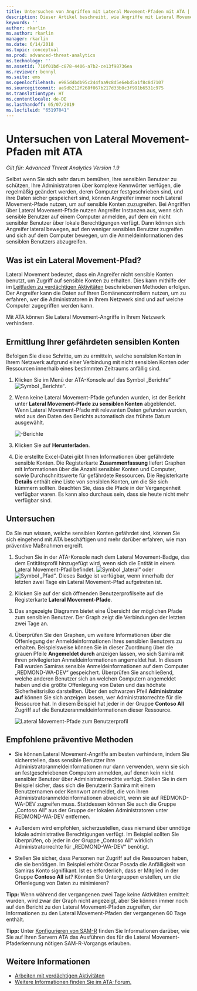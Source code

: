 ```yaml
---
title: Untersuchen von Angriffen mit Lateral Movement-Pfaden mit ATA | Microsoft Dokumentation
description: Dieser Artikel beschreibt, wie Angriffe mit Lateral Movement-Pfaden mit Azure Advanced Threat Analytics (ATA) erkannt werden können.
keywords: ''
author: rkarlin
ms.author: rkarlin
manager: rkarlin
ms.date: 6/14/2018
ms.topic: conceptual
ms.prod: advanced-threat-analytics
ms.technology: ''
ms.assetid: 710f01bd-c878-4406-a7b2-ce13f98736ea
ms.reviewer: bennyl
ms.suite: ems
ms.openlocfilehash: e985d4bdb95c244faa9c8d5e6ebd5a1f8c8d7107
ms.sourcegitcommit: ae9db212f268f067b217d33b0c3f991b6531c975
ms.translationtype: HT
ms.contentlocale: de-DE
ms.lasthandoff: 05/07/2019
ms.locfileid: "65197041"
---
```

# <a name="investigating-lateral-movement-paths-with-ata"></a>Untersuchen von Lateral Movement-Pfaden mit ATA


*Gilt für: Advanced Threat Analytics Version 1.9*

Selbst wenn Sie sich sehr darum bemühen, Ihre sensiblen Benutzer zu schützen, Ihre Administratoren über komplexe Kennwörter verfügen, die regelmäßig geändert werden, deren Computer festgeschrieben sind, und ihre Daten sicher gespeichert sind, können Angreifer immer noch Lateral Movement-Pfade nutzen, um auf sensible Konten zuzugreifen. Bei Angriffen über Lateral Movement-Pfade nutzen Angreifer Instanzen aus, wenn sich sensible Benutzer auf einem Computer anmelden, auf dem ein nicht sensibler Benutzer über lokale Berechtigungen verfügt. Dann können sich Angreifer lateral bewegen, auf den weniger sensiblen Benutzer zugreifen und sich auf dem Computer bewegen, um die Anmeldeinformationen des sensiblen Benutzers abzugreifen. 

## <a name="what-is-a-lateral-movement-path"></a>Was ist ein Lateral Movement-Pfad?

Lateral Movement bedeutet, dass ein Angreifer nicht sensible Konten benutzt, um Zugriff auf sensible Konten zu erhalten. Dies kann mithilfe der im [Leitfaden zu verdächtigen Aktivitäten](suspicious-activity-guide.md) beschriebenen Methoden erfolgen. Der Angreifer kann die Daten auf Ihren Domänencontrollern nutzen, um zu erfahren, wer die Administratoren in Ihrem Netzwerk sind und auf welche Computer zugegriffen werden kann. 

Mit ATA können Sie Lateral Movement-Angriffe in Ihrem Netzwerk verhindern.

## <a name="discovery-your-at-risk-sensitive-accounts"></a>Ermittlung Ihrer gefährdeten sensiblen Konten

Befolgen Sie diese Schritte, um zu ermitteln, welche sensiblen Konten in Ihrem Netzwerk aufgrund einer Verbindung mit nicht sensiblen Konten oder Ressourcen innerhalb eines bestimmten Zeitraums anfällig sind. 

1. Klicken Sie im Menü der ATA-Konsole auf das Symbol „Berichte“ ![Symbol „Berichte“](./media/ata-report-icon.png).

2. Wenn keine Lateral Movement-Pfade gefunden wurden, ist der Bericht unter **Lateral Movement-Pfade zu sensiblen Konten** abgeblendet. Wenn Lateral Movement-Pfade mit relevanten Daten gefunden wurden, wird aus den Daten des Berichts automatisch das frühste Datum ausgewählt. 

   ![-Berichte](./media/reports.png)

3. Klicken Sie auf **Herunterladen**.

4. Die erstellte Excel-Datei gibt Ihnen Informationen über gefährdete sensible Konten. Die Registerkarte **Zusammenfassung** liefert Graphen mit Informationen über die Anzahl sensibler Konten und Computer, sowie Durchschnittswerte für gefährdete Ressourcen. Die Registerkarte **Details** enthält eine Liste von sensiblen Konten, um die Sie sich kümmern sollten. Beachten Sie, dass die Pfade in der Vergangenheit verfügbar waren. Es kann also durchaus sein, dass sie heute nicht mehr verfügbar sind.


## <a name="investigate"></a>Untersuchen

Da Sie nun wissen, welche sensiblen Konten gefährdet sind, können Sie sich eingehend mit ATA beschäftigen und mehr darüber erfahren, wie man präventive Maßnahmen ergreift.

1. Suchen Sie in der ATA-Konsole nach dem Lateral Movement-Badge, das dem Entitätsprofil hinzugefügt wird, wenn sich die Entität in einem Lateral Movement-Pfad befindet. ![Symbol „lateral“](./media/lateral-movement-icon.png) oder ![Symbol „Pfad“](./media/paths-icon.png). Dieses Badge ist verfügbar, wenn innerhalb der letzten zwei Tage ein Lateral Movement-Pfad aufgetreten ist.

2. Klicken Sie auf der sich öffnenden Benutzerprofilseite auf die Registerkarte **Lateral Movement-Pfade**.

3. Das angezeigte Diagramm bietet eine Übersicht der möglichen Pfade zum sensiblen Benutzer. Der Graph zeigt die Verbindungen der letzten zwei Tage an.

4. Überprüfen Sie den Graphen, um weitere Informationen über die Offenlegung der Anmeldeinformationen Ihres sensiblen Benutzers zu erhalten. Beispielsweise können Sie in dieser Zuordnung über die grauen Pfeile **Angemeldet durch** anzeigen lassen, wo sich Samira mit ihren privilegierten Anmeldeinformationen angemeldet hat. In diesem Fall wurden Samiras sensible Anmeldeinformationen auf dem Computer „REDMOND-WA-DEV“ gespeichert. Überprüfen Sie anschließend, welche anderen Benutzer sich an welchen Computern angemeldet haben und die größte Offenlegung von Daten und das höchste Sicherheitsrisiko darstellten. Über den schwarzen Pfeil **Administrator auf** können Sie sich anzeigen lassen, wer Administratorrechte für die Ressource hat. In diesem Beispiel hat jeder in der Gruppe **Contoso All** Zugriff auf die Benutzeranmeldeinformationen dieser Ressource.  

   ![Lateral Movement-Pfade zum Benutzerprofil](media/user-profile-lateral-movement-paths.png)


## <a name="preventative-best-practices"></a>Empfohlene präventive Methoden

- Sie können Lateral Movement-Angriffe am besten verhindern, indem Sie sicherstellen, dass sensible Benutzer ihre Administratoranmeldeinformationen nur dann verwenden, wenn sie sich an festgeschriebenen Computern anmelden, auf denen kein nicht sensibler Benutzer über Administratorrechte verfügt. Stellen Sie in dem Beispiel sicher, dass sich die Benutzerin Samira mit einem Benutzernamen oder Kennwort anmeldet, die von ihren Administratoranmeldeinformationen abweicht, wenn sie auf REDMOND-WA-DEV zugreifen muss. Stattdessen können Sie auch die Gruppe „Contoso All“ aus der Gruppe der lokalen Administratoren unter REDMOND-WA-DEV entfernen.

- Außerdem wird empfohlen, sicherzustellen, dass niemand über unnötige lokale administrative Berechtigungen verfügt. Im Beispiel sollten Sie überprüfen, ob jeder in der Gruppe „Contoso All“ wirklich Administratorrechte für „REDMOND-WA-DEV“ benötigt.

- Stellen Sie sicher, dass Personen nur Zugriff auf die Ressourcen haben, die sie benötigen. Im Beispiel erhöht Oscar Posada die Anfälligkeit von Samiras Konto signifikant. Ist es erforderlich, dass er Mitglied in der Gruppe **Contoso All** ist? Könnten Sie Untergruppen erstellen, um die Offenlegung von Daten zu minimieren?

**Tipp:** Wenn während der vergangenen zwei Tage keine Aktivitäten ermittelt wurden, wird zwar der Graph nicht angezeigt, aber Sie können immer noch auf den Bericht zu den Lateral Movement-Pfaden zugreifen, der Informationen zu den Lateral Movement-Pfaden der vergangenen 60 Tage enthält.

**Tipp:** Unter [Konfigurieren von SAM-R](install-ata-step9-samr.md) finden Sie Informationen darüber, wie Sie auf Ihren Servern ATA das Ausführen des für die Lateral Movement-Pfaderkennung nötigen SAM-R-Vorgangs erlauben.




## <a name="see-also"></a>Weitere Informationen
- [Arbeiten mit verdächtigen Aktivitäten](working-with-suspicious-activities.md)
- [Weitere Informationen finden Sie im ATA-Forum.](https://social.technet.microsoft.com/Forums/security/home?forum=mata)
